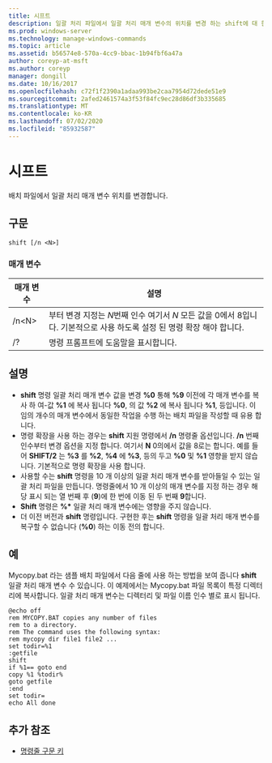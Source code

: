 ```yaml
---
title: 시프트
description: 일괄 처리 파일에서 일괄 처리 매개 변수의 위치를 변경 하는 shift에 대 한 참조 문서입니다.
ms.prod: windows-server
ms.technology: manage-windows-commands
ms.topic: article
ms.assetid: b56574e8-570a-4cc9-bbac-1b94fbf6a47a
author: coreyp-at-msft
ms.author: coreyp
manager: dongill
ms.date: 10/16/2017
ms.openlocfilehash: c72f1f2390a1adaa993be2caa7954d72dede51e9
ms.sourcegitcommit: 2afed2461574a3f53f84fc9ec28d86df3b335685
ms.translationtype: MT
ms.contentlocale: ko-KR
ms.lasthandoff: 07/02/2020
ms.locfileid: "85932587"
---
```

# <a name="shift"></a>시프트

배치 파일에서 일괄 처리 매개 변수 위치를 변경합니다.



## <a name="syntax"></a>구문

```
shift [/n <N>]
```

### <a name="parameters"></a>매개 변수

|매개 변수|설명|
|---------|-----------|
|/n\<N>|부터 변경 지정는 *N*번째 인수 여기서 *N* 모든 값을 0에서 8입니다. 기본적으로 사용 하도록 설정 된 명령 확장 해야 합니다.|
|/?|명령 프롬프트에 도움말을 표시합니다.|

## <a name="remarks"></a>설명

- **shift** 명령 일괄 처리 매개 변수 값을 변경 **%0** 통해 **%9** 이전에 각 매개 변수를 복사 하 여-값 **%1** 에 복사 됩니다 **%0**, 의 값 **%2** 에 복사 됩니다 **%1**, 등입니다. 이 임의 개수의 매개 변수에서 동일한 작업을 수행 하는 배치 파일을 작성할 때 유용 합니다.
- 명령 확장을 사용 하는 경우는 **shift** 지원 명령에서 **/n** 명령줄 옵션입니다. **/n** 번째 인수부터 변경 옵션을 지정 합니다. 여기서 **N** 0의에서 값을 8로는 합니다. 예를 들어 **SHIFT/2** 는 **%3** 를 **%2**, **%4** 에 **%3**, 등의 두고 **%0** 및 **%1** 영향을 받지 않습니다. 기본적으로 명령 확장을 사용 합니다.
- 사용할 수는 **shift** 명령을 10 개 이상의 일괄 처리 매개 변수를 받아들일 수 있는 일괄 처리 파일을 만듭니다. 명령줄에서 10 개 이상의 매개 변수를 지정 하는 경우 해당 표시 되는 열 번째 후 (**9**)에 한 번에 이동 된 두 번째 **9**합니다.
- **Shift** 명령은 **%\*** 일괄 처리 매개 변수에는 영향을 주지 않습니다.
- 더 이전 버전과 **shift** 명령입니다. 구현한 후는 **shift** 명령을 일괄 처리 매개 변수를 복구할 수 없습니다 (**%0**) 하는 이동 전의 합니다.

## <a name="examples"></a>예

Mycopy.bat 라는 샘플 배치 파일에서 다음 줄에 사용 하는 방법을 보여 줍니다 **shift** 일괄 처리 매개 변수 수 있습니다. 이 예제에서는 Mycopy.bat 파일 목록이 특정 디렉터리에 복사합니다. 일괄 처리 매개 변수는 디렉터리 및 파일 이름 인수 별로 표시 됩니다.
```
@echo off
rem MYCOPY.BAT copies any number of files
rem to a directory.
rem The command uses the following syntax:
rem mycopy dir file1 file2 ...
set todir=%1
:getfile
shift
if %1== goto end
copy %1 %todir%
goto getfile
:end
set todir=
echo All done
```

## <a name="additional-references"></a>추가 참조

- [명령줄 구문 키](command-line-syntax-key.md)
